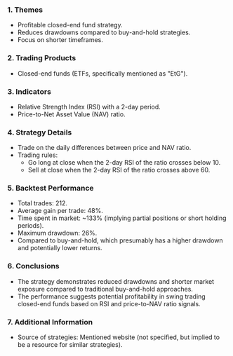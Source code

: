 ### 1. Themes
- Profitable closed-end fund strategy.
- Reduces drawdowns compared to buy-and-hold strategies.
- Focus on shorter timeframes.

### 2. Trading Products
- Closed-end funds (ETFs, specifically mentioned as "EtG").

### 3. Indicators
- Relative Strength Index (RSI) with a 2-day period.
- Price-to-Net Asset Value (NAV) ratio.

### 4. Strategy Details
- Trade on the daily differences between price and NAV ratio.
- Trading rules:
  - Go long at close when the 2-day RSI of the ratio crosses below 10.
  - Sell at close when the 2-day RSI of the ratio crosses above 60.

### 5. Backtest Performance
- Total trades: 212.
- Average gain per trade: 48%.
- Time spent in market: ~133% (implying partial positions or short holding periods).
- Maximum drawdown: 26%.
- Compared to buy-and-hold, which presumably has a higher drawdown and potentially lower returns.

### 6. Conclusions
- The strategy demonstrates reduced drawdowns and shorter market exposure compared to traditional buy-and-hold approaches.
- The performance suggests potential profitability in swing trading closed-end funds based on RSI and price-to-NAV ratio signals.

### 7. Additional Information
- Source of strategies: Mentioned website (not specified, but implied to be a resource for similar strategies).
